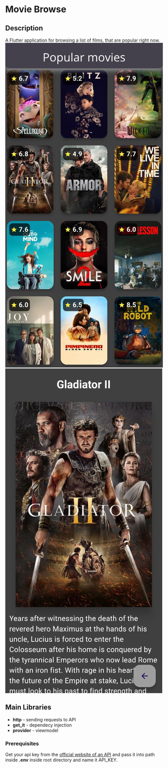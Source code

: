 # Movie Browse

## Description

A Flutter application for browsing a list of films, that are popular right now.
![main_page](./images/main-page.jpg)
![details_page](./images/details_page.jpg)

## Main Libraries

* **http** - sending requests to API
* **get_it** - dependecy injection
* **provider** - viewmodel

### Prerequisites

Get your api key from the [official website of an API](https://developer.themoviedb.org/docs/getting-started) and pass it into path inside **.env** inside root directory and name it API_KEY.
